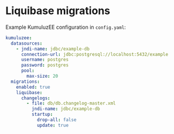 # Liquibase migrations

Example KumuluzEE configuration in `config.yaml`:
```yaml
kumuluzee:
  datasources:
    - jndi-name: jdbc/example-db
      connection-url: jdbc:postgresql://localhost:5432/example
      username: postgres
      password: postgres
      pool:
        max-size: 20
  migrations:
    enabled: true
    liquibase:
      changelogs:
        - file: db/db.changelog-master.xml
          jndi-name: jdbc/example-db
          startup:
            drop-all: false
            update: true
```